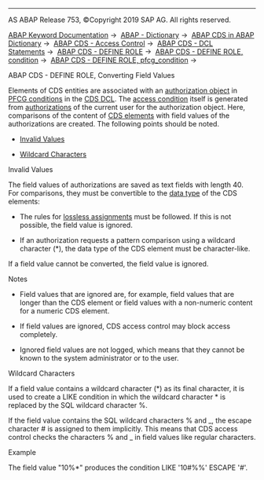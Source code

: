   

* * *

AS ABAP Release 753, ©Copyright 2019 SAP AG. All rights reserved.

[ABAP Keyword Documentation](javascript:call_link\('abenabap.htm'\)) →  [ABAP - Dictionary](javascript:call_link\('abenabap_dictionary.htm'\)) →  [ABAP CDS in ABAP Dictionary](javascript:call_link\('abencds.htm'\)) →  [ABAP CDS - Access Control](javascript:call_link\('abencds_authorizations.htm'\)) →  [ABAP CDS - DCL Statements](javascript:call_link\('abencds_f1_dcl_syntax.htm'\)) →  [ABAP CDS - DEFINE ROLE](javascript:call_link\('abencds_f1_define_role.htm'\)) →  [ABAP CDS - DEFINE ROLE, condition](javascript:call_link\('abencds_dcl_role_conditions.htm'\)) →  [ABAP CDS - DEFINE ROLE, pfcg\_condition](javascript:call_link\('abencds_f1_cond_pfcg.htm'\)) → 

ABAP CDS - DEFINE ROLE, Converting Field Values

Elements of CDS entities are associated with an [authorization object](javascript:call_link\('abenauthorization_object_glosry.htm'\) "Glossary Entry") in [PFCG conditions](javascript:call_link\('abencds_f1_cond_pfcg.htm'\)) in the [CDS DCL](javascript:call_link\('abencds_dcl_glosry.htm'\) "Glossary Entry"). The [access condition](javascript:call_link\('abenaccess_condition_glosry.htm'\) "Glossary Entry") itself is generated from [authorizations](javascript:call_link\('abenauthorization_glosry.htm'\) "Glossary Entry") of the current user for the authorization object. Here, comparisons of the content of [CDS elements](javascript:call_link\('abencds_element_glosry.htm'\) "Glossary Entry") with field values of the authorizations are created. The following points should be noted.

-   [Invalid Values](#@@ITOC@@ABENCDS_F1_DCL_PFCG_MAPPING_1)

-   [Wildcard Characters](#@@ITOC@@ABENCDS_F1_DCL_PFCG_MAPPING_2)

Invalid Values

The field values of authorizations are saved as text fields with length 40. For comparisons, they must be convertible to the [data type](javascript:call_link\('abencds_f1_dcl_cond_data_types.htm'\)) of the CDS elements:

-   The rules for [lossless assignments](javascript:call_link\('abenlossless_assignment_glosry.htm'\) "Glossary Entry") must be followed. If this is not possible, the field value is ignored.

-   If an authorization requests a pattern comparison using a wildcard character (\*), the data type of the CDS element must be character-like.

If a field value cannot be converted, the field value is ignored.

Notes

-   Field values that are ignored are, for example, field values that are longer than the CDS element or field values with a non-numeric content for a numeric CDS element.

-   If field values are ignored, CDS access control may block access completely.

-   Ignored field values are not logged, which means that they cannot be known to the system administrator or to the user.

Wildcard Characters

If a field value contains a wildcard character (\*) as its final character, it is used to create a LIKE condition in which the wildcard character \* is replaced by the SQL wildcard character %.

If the field value contains the SQL wildcard characters % and \_, the escape character # is assigned to them implicitly. This means that CDS access control checks the characters % and \_ in field values like regular characters.

Example

The field value "10%\*" produces the condition LIKE '10#%%' ESCAPE '#'.